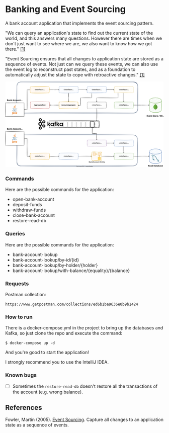 # Banking and Event Sourcing

A bank account application that implements the event sourcing pattern.

"We can query an application's state to find out the current state of the world, and this answers many questions.
However there are times when we don't just want to see where we are, we also want to know how we got
there." [[1]](#references)

"Event Sourcing ensures that all changes to application state are stored as a sequence of events. Not just can we query
these events, we can also use the event log to reconstruct past states, and as a foundation to automatically adjust the
state to cope with retroactive changes." [[1]](#references)

![Diagram of the projects architecture](./architecture.svg)

### Commands

Here are the possible commands for the application:

- open-bank-account
- deposit-funds
- withdraw-funds
- close-bank-account
- restore-read-db

### Queries

Here are the possible commands for the application:

- bank-account-lookup
- bank-account-lookup/by-id/{id}
- bank-account-lookup/by-holder/{holder}
- bank-account-lookup/with-balance/{equality}/{balance}

### Requests

Postman collection:

```
https://www.getpostman.com/collections/ed6b1ba9636e0b9b1424
```

### How to run

There is a docker-compose.yml in the project to bring up the databases and Kafka, so just clone the repo and execute the
command:

```
$ docker-compose up -d
```

And you're good to start the application!

I strongly recommend you to use the IntelliJ IDEA.

### Known bugs

- [ ] Sometimes the `restore-read-db` doesn't restore all the transactions of the account (e.g. wrong balance).

## References

Fowler, Martin (2005).
[Event Sourcing](https://martinfowler.com/eaaDev/EventSourcing.html).
Capture all changes to an application state as a sequence of events.
